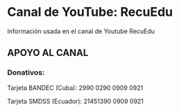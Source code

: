 # Canal de YouTube: RecuEdu

Información usada en el canal de Youtube RecuEdu

## APOYO AL CANAL
### Donativos: 
Tarjeta BANDEC (Cuba): 2990 0290 0909 0921

Tarjeta SMDSS (Ecuador): 21451390 0909 0921

